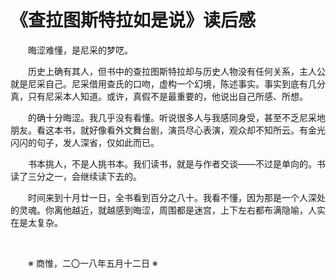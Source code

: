# 《查拉图斯特拉如是说》读后感

&emsp;&emsp;晦涩难懂，是尼采的梦呓。

&emsp;&emsp;历史上确有其人，但书中的查拉图斯特拉却与历史人物没有任何关系，主人公就是尼采自己。尼采借用查氏的口吻，虚构一个幻境，陈述事实。事实到底有几分真，只有尼采本人知道。或许，真假不是最重要的，他说出自己所感、所想。

&emsp;&emsp;的确十分晦涩。我几乎没有看懂。听说很多人与我感同身受，甚至不乏尼采地朋友。看这本书，就好像看外文舞台剧，演员尽心表演，观众却不知所云。有金光闪闪的句子，发人深省，仅如此而已。

&emsp;&emsp;书本挑人，不是人挑书本。我们读书，就是与作者交谈——不过是单向的。书读了三分之一，会继续读下去的。

&emsp;&emsp;时间来到十月廿一日，全书看到百分之八十。我看不懂，因为那是一个人深处的灵魂。你离他越近，就越感到晦涩，周围都是迷宫，上下左右都布满隐喻，人实在是太复杂。

&emsp;&emsp;

&emsp;&emsp;※ 商惟，二〇一八年五月十二日 ※